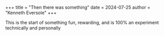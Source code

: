 +++
title = "Then there was something"
date = 2024-07-25
author = "Kenneth Eversole"
+++





This is the start of something fun, rewarding, and is 100% an experiment technically and personally


